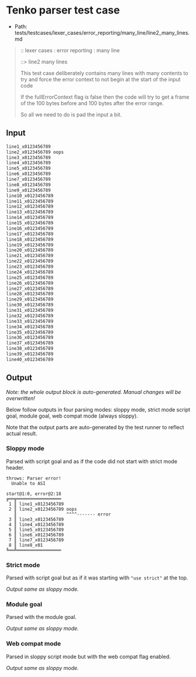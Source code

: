# Tenko parser test case

- Path: tests/testcases/lexer_cases/error_reporting/many_line/line2_many_lines.md

> :: lexer cases : error reporting : many line
>
> ::> line2 many lines
>
> This test case deliberately contains many lines with many contents to try and force the error context to not begin at the start of the input code
>
> 
>
> If the fullErrorContext flag is false then the code will try to get a frame of the 100 bytes before and 100 bytes after the error range.
>
> 
>
> So all we need to do is pad the input a bit.

## Input

`````js
line1_x0123456789
line2_x0123456789 oops
line3_x0123456789
line4_x0123456789
line5_x0123456789
line6_x0123456789
line7_x0123456789
line8_x0123456789
line9_x0123456789
line10_x0123456789
line11_x0123456789
line12_x0123456789
line13_x0123456789
line14_x0123456789
line15_x0123456789
line16_x0123456789
line17_x0123456789
line18_x0123456789
line19_x0123456789
line20_x0123456789
line21_x0123456789
line22_x0123456789
line23_x0123456789
line24_x0123456789
line25_x0123456789
line26_x0123456789
line27_x0123456789
line28_x0123456789
line29_x0123456789
line30_x0123456789
line31_x0123456789
line32_x0123456789
line33_x0123456789
line34_x0123456789
line35_x0123456789
line36_x0123456789
line37_x0123456789
line38_x0123456789
line39_x0123456789
line40_x0123456789
`````

## Output

_Note: the whole output block is auto-generated. Manual changes will be overwritten!_

Below follow outputs in four parsing modes: sloppy mode, strict mode script goal, module goal, web compat mode (always sloppy).

Note that the output parts are auto-generated by the test runner to reflect actual result.

### Sloppy mode

Parsed with script goal and as if the code did not start with strict mode header.

`````
throws: Parser error!
  Unable to ASI

start@1:0, error@2:18
╔══╦═════════════════
 1 ║ line1_x0123456789
 2 ║ line2_x0123456789 oops
   ║                   ^^^^------- error
 3 ║ line3_x0123456789
 4 ║ line4_x0123456789
 5 ║ line5_x0123456789
 6 ║ line6_x0123456789
 7 ║ line7_x0123456789
 8 ║ line8_x01
╚══╩═════════════════

`````

### Strict mode

Parsed with script goal but as if it was starting with `"use strict"` at the top.

_Output same as sloppy mode._

### Module goal

Parsed with the module goal.

_Output same as sloppy mode._

### Web compat mode

Parsed in sloppy script mode but with the web compat flag enabled.

_Output same as sloppy mode._
